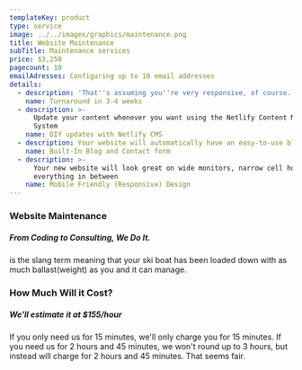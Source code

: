 ```yaml
---
templateKey: product
type: service
image: ../../images/graphics/maintenance.png
title: Website Maintenance
subTitle: Maintenance services
price: $3,250
pagecount: 10
emailAdresses: Configuring up to 10 email addresses
details:
  - description: 'That''s assuming you''re very responsive, of course.'
    name: Turnaround in 3-4 weeks
  - description: >-
      Update your content whenever you want using the Netlify Content Management
      System
    name: DIY updates with Netlify CMS
  - description: Your website will automatically have an easy-to-use blog and contact form.
    name: Built-In Blog and Contact form
  - description: >-
      Your new website will look great on wide monitors, narrow cell hones, and
      everything in between
    name: Mobile Friendly (Responsive) Design
---
```

### Website Maintenance
##### From Coding to Consulting, We Do It.
 is the slang term meaning that your ski boat has been loaded down with as much ballast(weight) as you and it can manage. 

### How Much Will it Cost?
##### We'll estimate it at $155/hour
If you only need us for 15 minutes, we'll only charge you for 15 minutes. If you need us for 2 hours and 45 minutes, we won't round up to 3 hours, but instead will charge for 2 hours and 45 minutes. That seems fair.
